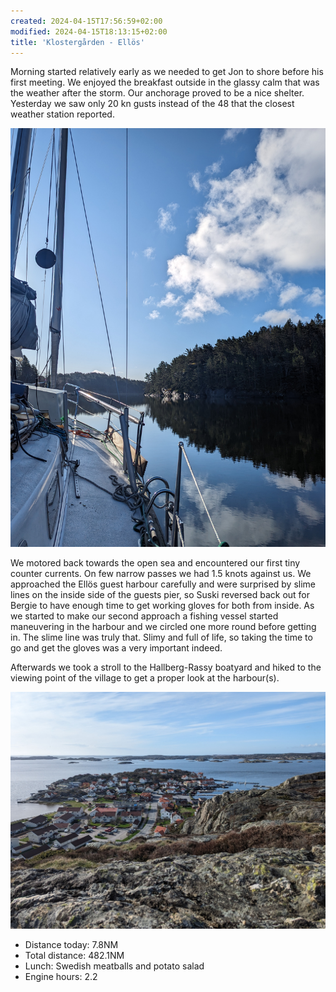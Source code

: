 ```yaml
---
created: 2024-04-15T17:56:59+02:00
modified: 2024-04-15T18:13:15+02:00
title: 'Klostergården - Ellös'
---
```


Morning started relatively early as we needed to get Jon to shore before his first meeting. We enjoyed the breakfast outside in the glassy calm that was the weather after the storm. Our anchorage proved to be a nice shelter. Yesterday we saw only 20 kn gusts instead of the 48 that the closest weather station reported. 

![Image](../2024/030a174c471e280d5667f3d95dbd71ee.jpg) 

We motored back towards the open sea and encountered our first tiny counter currents. On few narrow passes we had 1.5 knots against us. We approached the Ellös guest harbour carefully and were surprised by slime lines on the inside side of the guests pier, so Suski reversed back out for Bergie to have enough time to get working gloves for both from inside. As we started to make our second approach a fishing vessel started maneuvering in the harbour and we circled one more round before getting in. The slime line was truly that. Slimy and full of life, so taking the time to go and get the gloves was a very important indeed. 

Afterwards we took a stroll to the Hallberg-Rassy boatyard and hiked to the viewing point of the village to get a proper look at the harbour(s).

![Image](../2024/aefb44a45c68ea79017318839d12a1fd.jpg) 

* Distance today: 7.8NM
* Total distance: 482.1NM
* Lunch: Swedish meatballs and potato salad
* Engine hours: 2.2
